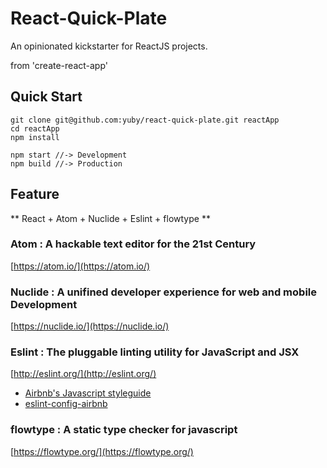# React-Quick-Plate

An opinionated kickstarter for ReactJS projects.

from 'create-react-app'

## Quick Start

```
git clone git@github.com:yuby/react-quick-plate.git reactApp
cd reactApp
npm install

npm start //-> Development
npm build //-> Production

```

## Feature

** React + Atom + Nuclide + Eslint + flowtype **

### Atom : A hackable text editor for the 21st Century
[https://atom.io/](https://atom.io/)

### Nuclide : A unifined developer experience for web and mobile Development
[https://nuclide.io/](https://nuclide.io/)

### Eslint : The pluggable linting utility for JavaScript and JSX
[http://eslint.org/](http://eslint.org/)

- [Airbnb's Javascript styleguide](https://github.com/airbnb/javascript)
-  [eslint-config-airbnb](https://www.npmjs.com/package/eslint-config-airbnb)

### flowtype : A static type checker for javascript
[https://flowtype.org/](https://flowtype.org/)
